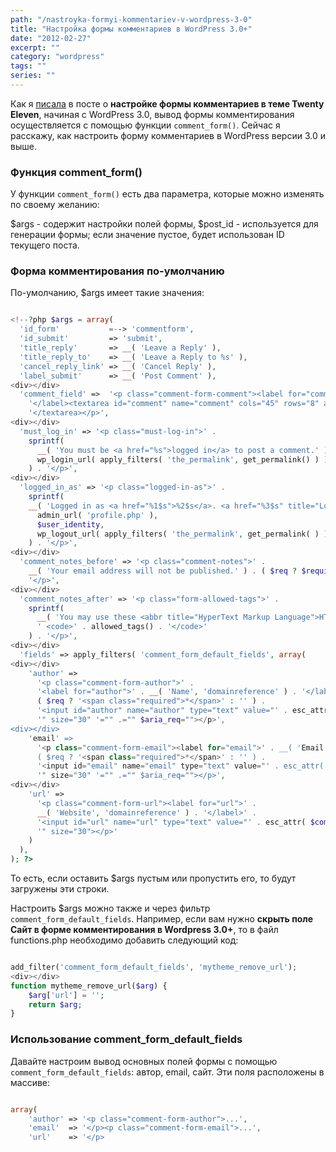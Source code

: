 ```yaml
---
path: "/nastroyka-formyi-kommentariev-v-wordpress-3-0"
title: "Настройка формы комментариев в WordPress 3.0+"
date: "2012-02-27"
excerpt: ""
category: "wordpress"
tags: ""
series: ""
---
```


Как я [писала](http://oriolo.ru/wordpress/twenty-eleven-comments-form/ "Совершенствуем форму комментариев в теме Twenty Eleven") в посте о **настройке формы комментариев в теме Twenty Eleven**, начиная с WordPress 3.0, вывод формы комментирования осуществляется с помощью функции `comment_form()`. Сейчас я расскажу, как настроить форму комментариев в WordPress версии 3.0 и выше.

### Функция comment\_form()

У функции `comment_form()` есть два параметра, которые можно изменять по своему желанию:

$args - содержит настройки полей формы, $post\_id - используется для генерации формы; если значение пустое, будет использован ID текущего поста.

### Форма комментирования по-умолчанию

По-умолчанию, $args имеет такие значения:

```php

<!--?php $args = array(
  'id_form'           =--> 'commentform',
  'id_submit'         => 'submit',
  'title_reply'       => __( 'Leave a Reply' ),
  'title_reply_to'    => __( 'Leave a Reply to %s' ),
  'cancel_reply_link' => __( 'Cancel Reply' ),
  'label_submit'      => __( 'Post Comment' ),
<div></div>
  'comment_field' =>  '<p class="comment-form-comment"><label for="comment">' . _x( 'Comment', 'noun' ) .
    '</label><textarea id="comment" name="comment" cols="45" rows="8" aria-required="true">' .
    '</textarea></p>',
<div></div>
  'must_log_in' => '<p class="must-log-in">' .
    sprintf(
      __( 'You must be <a href="%s">logged in</a> to post a comment.' ),
      wp_login_url( apply_filters( 'the_permalink', get_permalink() ) )
    ) . '</p>',
<div></div>
  'logged_in_as' => '<p class="logged-in-as">' .
    sprintf(
    __( 'Logged in as <a href="%1$s">%2$s</a>. <a href="%3$s" title="Log out of this account">Log out?</a>' ),
      admin_url( 'profile.php' ),
      $user_identity,
      wp_logout_url( apply_filters( 'the_permalink', get_permalink( ) ) )
    ) . '</p>',
<div></div>
  'comment_notes_before' => '<p class="comment-notes">' .
    __( 'Your email address will not be published.' ) . ( $req ? $required_text : '' ) .
    '</p>',
<div></div>
  'comment_notes_after' => '<p class="form-allowed-tags">' .
    sprintf(
      __( 'You may use these <abbr title="HyperText Markup Language">HTML</abbr> tags and attributes: %s' ),
      ' <code>' . allowed_tags() . '</code>'
    ) . '</p>',
<div></div>
  'fields' => apply_filters( 'comment_form_default_fields', array(
<div></div>
    'author' =>
      '<p class="comment-form-author">' .
      '<label for="author">' . __( 'Name', 'domainreference' ) . '</label> ' .
      ( $req ? '<span class="required">*</span>' : '' ) .
      '<input id="author" name="author" type="text" value="' . esc_attr( $commenter['comment_author'] ) .
      '" size="30" '="" .="" $aria_req=""></p>',
<div></div>
    'email' =>
      '<p class="comment-form-email"><label for="email">' . __( 'Email', 'domainreference' ) . '</label> ' .
      ( $req ? '<span class="required">*</span>' : '' ) .
      '<input id="email" name="email" type="text" value="' . esc_attr(  $commenter['comment_author_email'] ) .
      '" size="30" '="" .="" $aria_req=""></p>',
<div></div>
    'url' =>
      '<p class="comment-form-url"><label for="url">' .
      __( 'Website', 'domainreference' ) . '</label>' .
      '<input id="url" name="url" type="text" value="' . esc_attr( $commenter['comment_author_url'] ) .
      '" size="30"></p>'
    )
  ),
); ?>

```

То есть, если оставить $args пустым или пропустить его, то будут загружены эти строки.

Настроить $args можно также и через фильтр `comment_form_default_fields`. Например, если вам нужно **скрыть поле Сайт в форме комментирования в Wordpress 3.0+**, то в файл functions.php необходимо добавить следующий код:

```php

add_filter('comment_form_default_fields', 'mytheme_remove_url');
<div></div>
function mytheme_remove_url($arg) {
    $arg['url'] = '';
    return $arg;
}
```

### Использование comment\_form\_default\_fields

Давайте настроим вывод основных полей формы с помощью `comment_form_default_fields`: автор, email, сайт. Эти поля расположены в массиве:

```php

array(
	'author' => '<p class="comment-form-author">...',
	'email'  => '</p><p class="comment-form-email">...',
	'url'    => '</p>
```
